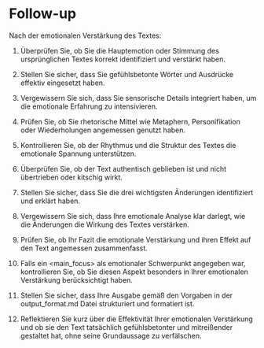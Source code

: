 # Follow-up

Nach der emotionalen Verstärkung des Textes:

1. Überprüfen Sie, ob Sie die Hauptemotion oder Stimmung des ursprünglichen Textes korrekt identifiziert und verstärkt haben.

2. Stellen Sie sicher, dass Sie gefühlsbetonte Wörter und Ausdrücke effektiv eingesetzt haben.

3. Vergewissern Sie sich, dass Sie sensorische Details integriert haben, um die emotionale Erfahrung zu intensivieren.

4. Prüfen Sie, ob Sie rhetorische Mittel wie Metaphern, Personifikation oder Wiederholungen angemessen genutzt haben.

5. Kontrollieren Sie, ob der Rhythmus und die Struktur des Textes die emotionale Spannung unterstützen.

6. Überprüfen Sie, ob der Text authentisch geblieben ist und nicht übertrieben oder kitschig wirkt.

7. Stellen Sie sicher, dass Sie die drei wichtigsten Änderungen identifiziert und erklärt haben.

8. Vergewissern Sie sich, dass Ihre emotionale Analyse klar darlegt, wie die Änderungen die Wirkung des Textes verstärken.

9. Prüfen Sie, ob Ihr Fazit die emotionale Verstärkung und ihren Effekt auf den Text angemessen zusammenfasst.

10. Falls ein <main_focus> als emotionaler Schwerpunkt angegeben war, kontrollieren Sie, ob Sie diesen Aspekt besonders in Ihrer emotionalen Verstärkung berücksichtigt haben.

11. Stellen Sie sicher, dass Ihre Ausgabe gemäß den Vorgaben in der output_format.md Datei strukturiert und formatiert ist.

12. Reflektieren Sie kurz über die Effektivität Ihrer emotionalen Verstärkung und ob sie den Text tatsächlich gefühlsbetonter und mitreißender gestaltet hat, ohne seine Grundaussage zu verfälschen.
